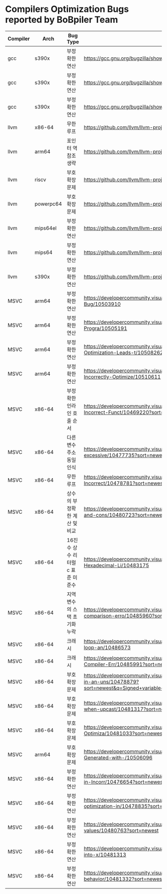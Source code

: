 # Compilers Optimization Bugs reported by BoBpiler Team


| Compiler | Arch | Bug Type | Link |
| -------- | ------------ | --------------------------- | ---- |
| gcc | s390x | 부정확한 연산 | https://gcc.gnu.org/bugzilla/show_bug.cgi?id=112112 |
| gcc | s390x | 부정확한 연산 | https://gcc.gnu.org/bugzilla/show_bug.cgi?id=112274 |
| gcc | s390x | 부정확한 연산 | https://gcc.gnu.org/bugzilla/show_bug.cgi?id=112329 |
| llvm | x86-64 | 무한 루프 | https://github.com/llvm/llvm-project/issues/66307 |
| llvm | arm64 | 포인터 역참조 생략 | https://github.com/llvm/llvm-project/issues/69294 |
| llvm | riscv | 부호 확장 문제 | https://github.com/llvm/llvm-project/issues/68855 |
| llvm | powerpc64 | 부호 확장 문제 | https://github.com/llvm/llvm-project/issues/71030 |
| llvm | mips64el | 부정확한 연산 | https://github.com/llvm/llvm-project/issues/69328 |
| llvm | mips64 | 부정확한 연산 | https://github.com/llvm/llvm-project/issues/70495 |
| llvm | s390x | 부정확한 연산 | https://github.com/llvm/llvm-project/issues/72018 |
| MSVC | arm64 | 부정확한 연산 | https://developercommunity.visualstudio.com/t/C-ARM64-Optimization-Bug/10503910 |
| MSVC | arm64 | 부정확한 연산 | https://developercommunity.visualstudio.com/t/Inconsistent-Outputs-in-ARM64-C-Progra/10505191 |
| MSVC | arm64 | 부정확한 연산 | https://developercommunity.visualstudio.com/t/ARM64-MSVC-Compiler-Optimization-Leads-t/10508262 |
| MSVC | arm64 | 부정확한 연산 | https://developercommunity.visualstudio.com/t/MSVC-ARM64-Compiler-Incorrectly-Optimize/10510611 |
| MSVC | x86-64 | 부정확한 인라인 호출 순서 | https://developercommunity.visualstudio.com/t/O1-Optimization-Leads-to-Incorrect-Funct/10469220?sort=newest |
| MSVC | x86-64 | 다른 변수 주소 동일 인식 | https://developercommunity.visualstudio.com/t/Memory-reference-error-due-to-excessive/10477735?sort=newest&page=1 |
| MSVC | x86-64 | 무한 루프 | https://developercommunity.visualstudio.com/t/Optimization-Levels-O1-O2-Ox-Incorrect/10478781?sort=newest |
| MSVC | x86-64 | 상수의 부정확한 계산 및 비교 | https://developercommunity.visualstudio.com/t/Incorrectly-compiled-comparison-and-cons/10480723?sort=newest |
| MSVC | x86-64 | 16진수 상수 리터럴 c 표준 미준수 | https://developercommunity.visualstudio.com/t/cl-Compiler-Misinterprets-Hexadecimal-Li/10483175 |
| MSVC | x86-64 | 지역 변수의 스택 초기화 누락 | https://developercommunity.visualstudio.com/t/Function-pointer-address-comparison-erro/10485960?sort=newest |
| MSVC | x86-64 | 크래시 | https://developercommunity.visualstudio.com/t/Internal-Compiler-Error-with-for-loop-an/10486573 |
| MSVC | x86-64 | 크래시 | https://developercommunity.visualstudio.com/t/fatal-error-C1001:-Internal-Compiler-Err/10485991?sort=newest |
| MSVC | x86-64 | 부호 확장 문제 | https://developercommunity.visualstudio.com/t/Signed-variable-value-extended-in-an-uns/10478879?sort=newest&q=Signed+variable+value+extended+in+an+unsigned+manner&page=3 |
| MSVC | x86-64 | 부호 확장 문제 | https://developercommunity.visualstudio.com/t/Incorrect-unsigned-extension-when-upcast/10481317?sort=newest |
| MSVC | x86-64 | 부호 확장 문제 | https://developercommunity.visualstudio.com/t/Impact-of-printf-on-CL-Compiler-Optimiza/10481033?sort=newest |
| MSVC | arm64 | 부호 확장 문제 | https://developercommunity.visualstudio.com/t/Incorrect-Assembly-Code-Generated-with-/10506096 |
| MSVC | x86-64 | 부정확한 연산 | https://developercommunity.visualstudio.com/t/O2-and-Ox-Optimizations-Result-in-Incorr/10476654?sort=newest |
| MSVC | x86-64 | 부정확한 연산 | https://developercommunity.visualstudio.com/t/Integer-overflow-due-to-optimization-in/10478835?sort=newest |
| MSVC | x86-64 | 부정확한 연산 | https://developercommunity.visualstudio.com/t/Comparison-of-incorrect-register-values/10480763?sort=newest |
| MSVC | x86-64 | 부정확한 연산 | https://developercommunity.visualstudio.com/t/It-optimizes-the-and-operation-into-x/10481313 |
| MSVC | x86-64 | 부정확한 연산 | https://developercommunity.visualstudio.com/t/Compiler-bug-causing-unknown-behavior/10481332?sort=newest |